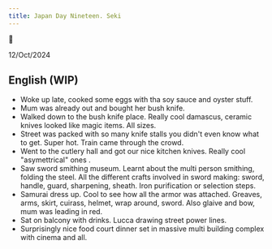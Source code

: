```yaml
---
title: Japan Day Nineteen. Seki
---
```

🌱

12/Oct/2024

## English (WIP)
- Woke up late, cooked some eggs with tha soy sauce and oyster stuff. 
- Mum was already out and bought her bush knife.
- Walked down to the bush knife place. Really cool damascus, ceramic knives looked like magic items. All sizes.
- Street was packed with so many knife stalls you didn't even know what to get. Super hot. Train came through the crowd. 
- Went to the cutlery hall and got our nice kitchen knives. Really cool "asymettrical" ones .
- Saw sword smithing museum. Learnt about the multi person smithing, folding the steel. All the different crafts involved in sword making: sword, handle, guard, sharpening, sheath. Iron purification or selection steps.
- Samurai dress up. Cool to see how all the armor was attached. Greaves, arms, skirt, cuirass, helmet, wrap around, sword. Also glaive and bow, mum was leading in red. 
- Sat on balcony with drinks. Lucca drawing street power lines.
- Surprisingly nice food court dinner set in massive multi building complex with cinema and all.